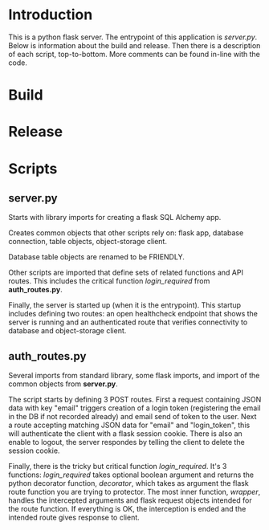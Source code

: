 # Introduction
This is a python flask server. The entrypoint of this application is *server.py*. Below is information about the build and release. Then there is a description of each script, top-to-bottom. More comments can be found in-line with the code.

# Build
<TODO>

# Release
<TODO>

# Scripts
## server.py
Starts with library imports for creating a flask SQL Alchemy app.

Creates common objects that other scripts rely on: flask app, database connection, table objects, object-storage client.

Database table objects are renamed to be FRIENDLY.

Other scripts are imported that define sets of related functions and API routes. This includes the critical function *login_required* from **auth_routes.py**.

Finally, the server is started up (when it is the entrypoint). This startup includes defining two routes: an open healthcheck endpoint that shows the server is running and an authenticated route that verifies connectivity to database and object-storage client.

## auth_routes.py
Several imports from standard library, some flask imports, and import of the common objects from **server.py**.

The script starts by defining 3 POST routes. First a request containing JSON data with key "email" triggers creation of a login token (registering the email in the DB if not recorded already) and email send of token to the user. Next a route accepting matching JSON data for "email" and "login_token", this will authenticate the client with a flask session cookie. There is also an enable to logout, the server respondes by telling the client to delete the session cookie.

Finally, there is the tricky but critical function *login_required*. It's 3 functions: *login_required* takes optional boolean argument and returns the python decorator function, *decorator*, which takes as argument the flask route function you are trying to protector. The most inner function, *wrapper*, handles the intercepted arguments and flask request objects intended for the route function. If everything is OK, the interception is ended and the intended route gives response to client.